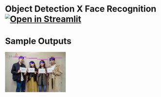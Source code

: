 # Object Detection X Face Recognition [![Open in Streamlit](https://static.streamlit.io/badges/streamlit_badge_black_white.svg)](https://share.streamlit.io/nicss-m/object-detection-x-face-recognition/web.py)
<h1>Sample Outputs</h1>
<img src="https://github.com/nicss-m/Object-Detection-X-Face-Recognition/blob/master/img_rsc/sample1_detect.jpeg?raw=true" alt="404" width="200"/>
